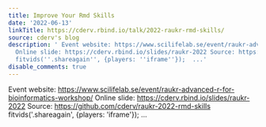 ```yaml
---
title: Improve Your Rmd Skills
date: '2022-06-13'
linkTitle: https://cderv.rbind.io/talk/2022-raukr-rmd-skills/
source: cderv's blog
description: ' Event website: https://www.scilifelab.se/event/raukr-advanced-r-for-bioinformatics-workshop/
  Online slide: https://cderv.rbind.io/slides/raukr-2022 Source: https://github.com/cderv/raukr-2022-rmd-skills
  fitvids(''.shareagain'', {players: ''iframe''});  ...'
disable_comments: true
---
```

 Event website: https://www.scilifelab.se/event/raukr-advanced-r-for-bioinformatics-workshop/ Online slide: https://cderv.rbind.io/slides/raukr-2022 Source: https://github.com/cderv/raukr-2022-rmd-skills fitvids('.shareagain', {players: 'iframe'});  ...